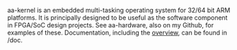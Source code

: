aa-kernel is an embedded multi-tasking operating system for 
32/64 bit ARM platforms. It is principally designed to be 
useful as the software component in FPGA/SoC design projects.
See aa-hardware, also on my Github, for examples of these.
Documentation, including the [overview](https://github.com/pfnsec/aa-kernel/blob/master/doc/abstract.pdf), can be found in /doc.
